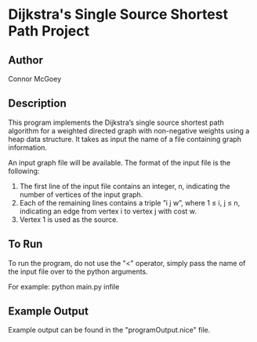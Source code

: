 # Dijkstra's Single Source Shortest Path Project

## Author
Connor McGoey

## Description
This program implements the Dijkstra’s single source shortest path algorithm for a weighted directed
graph with non-negative weights using a heap data structure. It takes as input the name of a file containing graph information. 

An input graph file will be available. The format of the input file is the following:
1. The first line of the input file contains an integer, n, indicating the number of vertices
of the input graph.
2. Each of the remaining lines contains a triple ”i j w”, where 1 ≤ i, j ≤ n, indicating an
edge from vertex i to vertex j with cost w.
3. Vertex 1 is used as the source.

## To Run
To run the program, do not use the "<" operator, simply pass the name of the input file over to the python arguments.

For example:
python main.py infile

## Example Output
Example output can be found in the "programOutput.nice" file.